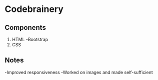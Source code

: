 # Codebrainery

## Components

1. HTML
   -Bootstrap
1. CSS

## Notes

-Improved responsiveness
-Worked on images and made self-sufficient
